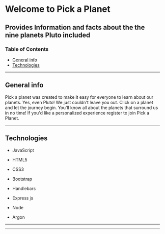 <!-- markdownlint-capture -->

# Welcome to Pick a Planet

## Provides Information and facts about the the nine planets Pluto included

### Table of Contents

- [General info](#general-info)
- [Technologies](#technologies)

---

## General info

Pick a planet was created to make it easy for everyone to learn about our planets. Yes, even Pluto! We just couldn't leave you out. Click on a planet and let the journey begin. You'll know all about the planets that surround us in no time! If you'd like a personalized experience register to join Pick a Planet.

---

## Technologies

- JavaScript
- HTML5

- CSS3

- Bootstrap

- Handlebars

- Express js

- Node

- Argon

---

---

<!-- ![T pic](./authority.png)  Show Image -->
